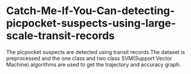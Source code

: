 # Catch-Me-If-You-Can-detecting-picpocket-suspects-using-large-scale-transit-records
The picpocket suspects are detected using transit records.The dataset is preprocessed and the one class and two class SVM(Support Vector Machine) algorithms are used to get the trajectory and accuracy graph.
